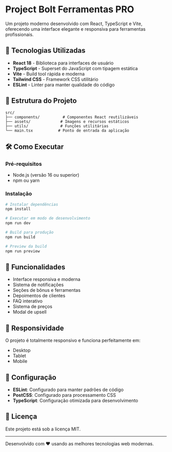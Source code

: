 # Project Bolt Ferramentas PRO

Um projeto moderno desenvolvido com React, TypeScript e Vite, oferecendo uma interface elegante e responsiva para ferramentas profissionais.

## 🚀 Tecnologias Utilizadas

- **React 18** - Biblioteca para interfaces de usuário
- **TypeScript** - Superset do JavaScript com tipagem estática
- **Vite** - Build tool rápida e moderna
- **Tailwind CSS** - Framework CSS utilitário
- **ESLint** - Linter para manter qualidade do código

## 📁 Estrutura do Projeto

```
src/
├── components/          # Componentes React reutilizáveis
├── assets/             # Imagens e recursos estáticos
├── utils/              # Funções utilitárias
└── main.tsx           # Ponto de entrada da aplicação
```

## 🛠️ Como Executar

### Pré-requisitos
- Node.js (versão 16 ou superior)
- npm ou yarn

### Instalação
```bash
# Instalar dependências
npm install

# Executar em modo de desenvolvimento
npm run dev

# Build para produção
npm run build

# Preview da build
npm run preview
```

## 🎯 Funcionalidades

- Interface responsiva e moderna
- Sistema de notificações
- Seções de bônus e ferramentas
- Depoimentos de clientes
- FAQ interativo
- Sistema de preços
- Modal de upsell

## 📱 Responsividade

O projeto é totalmente responsivo e funciona perfeitamente em:
- Desktop
- Tablet
- Mobile

## 🔧 Configuração

- **ESLint**: Configurado para manter padrões de código
- **PostCSS**: Configurado para processamento CSS
- **TypeScript**: Configuração otimizada para desenvolvimento

## 📄 Licença

Este projeto está sob a licença MIT.

---

Desenvolvido com ❤️ usando as melhores tecnologias web modernas.

